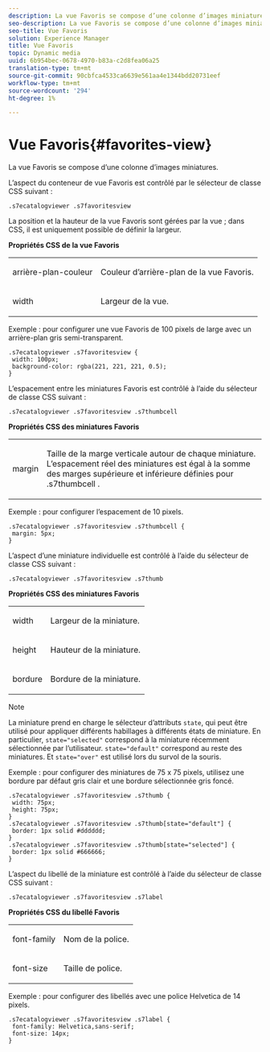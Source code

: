 ```yaml
---
description: La vue Favoris se compose d’une colonne d’images miniatures.
seo-description: La vue Favoris se compose d’une colonne d’images miniatures.
seo-title: Vue Favoris
solution: Experience Manager
title: Vue Favoris
topic: Dynamic media
uuid: 6b954bec-0678-4970-b83a-c2d8fea06a25
translation-type: tm+mt
source-git-commit: 90cbfca4533ca6639e561aa4e1344bdd20731eef
workflow-type: tm+mt
source-wordcount: '294'
ht-degree: 1%

---
```



# Vue Favoris{#favorites-view}

La vue Favoris se compose d’une colonne d’images miniatures.

<!--<a id="section_B6EFCCADB5A5495DAE6BBE42F7F405CB"></a>-->

L’aspect du conteneur de vue Favoris est contrôlé par le sélecteur de classe CSS suivant :

```
.s7ecatalogviewer .s7favoritesview
```

La position et la hauteur de la vue Favoris sont gérées par la vue ; dans CSS, il est uniquement possible de définir la largeur.

**Propriétés CSS de la vue Favoris**

<table id="table_C48C56E696304C9BAFEE71BA9EA9A174"> 
 <tbody> 
  <tr> 
   <td colname="col1"> <p> <span class="codeph"> arrière-plan-couleur  </span> </p> </td> 
   <td colname="col2"> <p> Couleur d’arrière-plan de la vue Favoris. </p> </td> 
  </tr> 
  <tr> 
   <td colname="col1"> <p> <span class="codeph"> width </span> </p> </td> 
   <td colname="col2"> <p>Largeur de la vue. </p> </td> 
  </tr> 
 </tbody> 
</table>

Exemple : pour configurer une vue Favoris de 100 pixels de large avec un arrière-plan gris semi-transparent.

```
.s7ecatalogviewer .s7favoritesview { 
 width: 100px; 
 background-color: rgba(221, 221, 221, 0.5); 
}
```

L’espacement entre les miniatures Favoris est contrôlé à l’aide du sélecteur de classe CSS suivant :

```
.s7ecatalogviewer .s7favoritesview .s7thumbcell
```

**Propriétés CSS des miniatures Favoris**

<table id="table_EED8CE63D805458196DE0E87C7E9945F"> 
 <tbody> 
  <tr> 
   <td colname="col1"> <p> <span class="codeph"> margin </span> </p> </td> 
   <td colname="col2"> <p> Taille de la marge verticale autour de chaque miniature. L’espacement réel des miniatures est égal à la somme des marges supérieure et inférieure définies pour <span class="codeph"> .s7thumbcell </span>. </p> </td> 
  </tr> 
 </tbody> 
</table>

Exemple : pour configurer l’espacement de 10 pixels.

```
.s7ecatalogviewer .s7favoritesview .s7thumbcell { 
 margin: 5px; 
}
```

L’aspect d’une miniature individuelle est contrôlé à l’aide du sélecteur de classe CSS suivant :

```
.s7ecatalogviewer .s7favoritesview .s7thumb
```

**Propriétés CSS des miniatures Favoris**

<table id="table_6F5B1438CAFA49E9B33400C6970ABDA1"> 
 <tbody> 
  <tr> 
   <td colname="col1"> <p> <span class="codeph"> width  </span> </p> </td> 
   <td colname="col2"> <p>Largeur de la miniature. </p> </td> 
  </tr> 
  <tr> 
   <td colname="col1"> <p> <span class="codeph"> height </span> </p> </td> 
   <td colname="col2"> <p>Hauteur de la miniature. </p> </td> 
  </tr> 
  <tr> 
   <td colname="col1"> <p> <span class="codeph"> bordure </span> </p> </td> 
   <td colname="col2"> <p>Bordure de la miniature. </p> </td> 
  </tr> 
 </tbody> 
</table>

>[!NOTE]
>
>La miniature prend en charge le sélecteur d’attributs `state`, qui peut être utilisé pour appliquer différents habillages à différents états de miniature. En particulier, `state="selected"` correspond à la miniature récemment sélectionnée par l’utilisateur. `state="default"` correspond au reste des miniatures. Et `state="over"` est utilisé lors du survol de la souris.

Exemple : pour configurer des miniatures de 75 x 75 pixels, utilisez une bordure par défaut gris clair et une bordure sélectionnée gris foncé.

```
.s7ecatalogviewer .s7favoritesview .s7thumb { 
 width: 75px; 
 height: 75px;  
} 
.s7ecatalogviewer .s7favoritesview .s7thumb[state="default"] { 
 border: 1px solid #dddddd; 
} 
.s7ecatalogviewer .s7favoritesview .s7thumb[state="selected"] { 
 border: 1px solid #666666; 
}
```

L’aspect du libellé de la miniature est contrôlé à l’aide du sélecteur de classe CSS suivant :

```
.s7ecatalogviewer .s7favoritesview .s7label
```

**Propriétés CSS du libellé Favoris**

<table id="table_B41339A16ACB46CB87D3EB1FD05FA2CD"> 
 <tbody> 
  <tr> 
   <td colname="col1"> <p> <span class="codeph"> font-family  </span> </p> </td> 
   <td colname="col2"> <p>Nom de la police. </p> </td> 
  </tr> 
  <tr> 
   <td colname="col1"> <p> <span class="codeph"> font-size  </span> </p> </td> 
   <td colname="col2"> <p>Taille de police. </p> </td> 
  </tr> 
 </tbody> 
</table>

Exemple : pour configurer des libellés avec une police Helvetica de 14 pixels.

```
.s7ecatalogviewer .s7favoritesview .s7label { 
 font-family: Helvetica,sans-serif; 
 font-size: 14px; 
}
```


